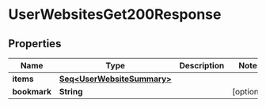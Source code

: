 

# UserWebsitesGet200Response


## Properties

Name | Type | Description | Notes
------------ | ------------- | ------------- | -------------
**items** | [**Seq&lt;UserWebsiteSummary&gt;**](UserWebsiteSummary.md) |  | 
**bookmark** | **String** |  |  [optional]




